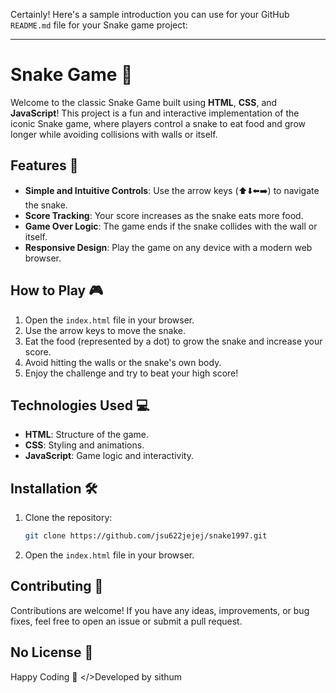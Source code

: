 Certainly! Here's a sample introduction you can use for your GitHub `README.md` file for your Snake game project:

---

# Snake Game 🐍

Welcome to the classic Snake Game built using **HTML**, **CSS**, and **JavaScript**! This project is a fun and interactive implementation of the iconic Snake game, where players control a snake to eat food and grow longer while avoiding collisions with walls or itself.

## Features 🌟
- **Simple and Intuitive Controls**: Use the arrow keys (⬆️⬇️⬅️➡️) to navigate the snake.
- **Score Tracking**: Your score increases as the snake eats more food.
- **Game Over Logic**: The game ends if the snake collides with the wall or itself.
- **Responsive Design**: Play the game on any device with a modern web browser.

## How to Play 🎮
1. Open the `index.html` file in your browser.
2. Use the arrow keys to move the snake.
3. Eat the food (represented by a dot) to grow the snake and increase your score.
4. Avoid hitting the walls or the snake's own body.
5. Enjoy the challenge and try to beat your high score!

## Technologies Used 💻
- **HTML**: Structure of the game.
- **CSS**: Styling and animations.
- **JavaScript**: Game logic and interactivity.

## Installation 🛠️
1. Clone the repository:
   ```bash
   git clone https://github.com/jsu622jejej/snake1997.git
   ```
2. Open the `index.html` file in your browser.

## Contributing 🤝
Contributions are welcome! If you have any ideas, improvements, or bug fixes, feel free to open an issue or submit a pull request.

## No License 📄
Happy Coding 🚀
</>Developed by sithum
